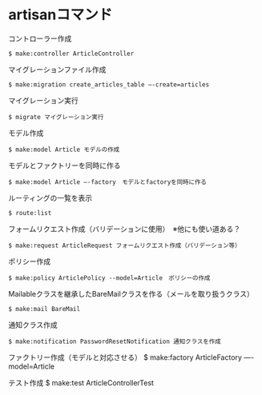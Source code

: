 # artisanコマンド

コントローラー作成

    $ make:controller ArticleController


マイグレーションファイル作成

    $ make:migration create_articles_table —-create=articles

マイグレーション実行

    $ migrate マイグレーション実行

モデル作成

    $ make:model Article モデルの作成

モデルとファクトリーを同時に作る

    $ make:model Article —-factory　モデルとfactoryを同時に作る

ルーティングの一覧を表示

    $ route:list

フォームリクエスト作成（バリデーションに使用）　※他にも使い道ある？

    $ make:request ArticleRequest フォームリクエスト作成（バリデーション等）

ポリシー作成

    $ make:policy ArticlePolicy --model=Article　ポリシーの作成

Mailableクラスを継承したBareMailクラスを作る（メールを取り扱うクラス）

    $ make:mail BareMail

通知クラス作成

    $ make:notification PasswordResetNotification 通知クラスを作成

ファクトリー作成（モデルと対応させる）
    $ make:factory ArticleFactory —-model=Article

テスト作成
    $ make:test ArticleControllerTest